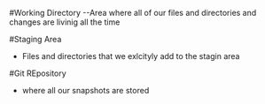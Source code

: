 #Working Directory
--Area where all of our files and directories and changes are livinig all the time

#Staging Area
- Files and directories that we exlcityly add to the stagin area

#Git REpository
- where all our snapshots are stored
